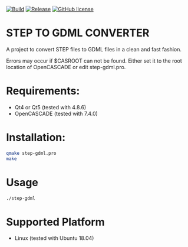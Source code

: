 [![Build](https://img.shields.io/badge/build-passing-brightgreen)](https://github.com/haknkayaa/step-2-gdml)
[![Release](https://img.shields.io/badge/release-v0.1-blue)](https://github.com/haknkayaa/step-2-gdml)
[![GitHub license](https://img.shields.io/github/license/haknkayaa/step-2-gdml)](https://github.com/haknkayaa/step-2-gdml/blob/master/LICENSE.md)

# STEP TO GDML CONVERTER

A project to convert STEP files to GDML files in a clean and fast fashion.

Errors may occur if $CASROOT can not be found. Either set it to
the root location of OpenCASCADE or edit step-gdml.pro.

# Requirements:
- Qt4 or Qt5 (tested with 4.8.6)
- OpenCASCADE (tested with 7.4.0)

# Installation:
```bash
qmake step-gdml.pro
make
```

# Usage
```bash
./step-gdml
```

# Supported Platform
- Linux (tested with Ubuntu 18.04)




